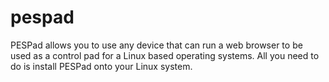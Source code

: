 pespad
======

PESPad allows you to use any device that can run a web browser to be used as a control pad for a Linux based operating systems. All you need to do is install PESPad onto your Linux system.

